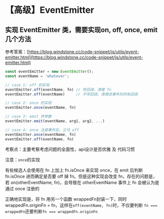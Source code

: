 # 【高级】EventEmitter

## 实现 EventEmitter 类，需要实现on, off, once, emit几个方法

参考答案：[https://blog.windstone.cc/code-snippet/js/utils/event-emitter.html](https://blog.windstone.cc/code-snippet/js/utils/event-emitter.html)

```js
const eventEmitter = new EventEmitter();
const eventName = 'whatever';

// case 1: off 的实现
eventEmitter.off(eventName, fn) // 传回调，清理 fn
eventEmitter.off(eventName)     // 不传回调，清理该事件的所有回调

// case 2: once 的实现
eventEmitter.once(eventName, fn)

// case 3: emit 传参数
eventEmitter.emit(eventName, arg1, arg2, ...)

// case 4: once 注册事件后，立马 off
eventEmitter.once(eventName, fn)
eventEmitter.off(eventName, fn)

```

考察点：主要考察考虑问题的全面性，api设计是否优雅 及 代码习惯

注意：`once`的实现

  有些候选人会使用在 fn 上加上 fn.isOnce 来实现 once，在 emit 后判断 fn.isOnce 进而确定是否要 off 掉 fn。但是这种实现会改变 fn，存在的问题是，若 on(otherEventName, fn)，会导致在 otherEventName 事件上 fn 会被认为是通过 once 注册的

  

  正确地实现是，将 fn 用另一个函数 wrappedFn封装一下，同时 wrappedFn.originFn = fn，这样在`off(eventName, fn)`时，不仅要判断 `fn === wrappedFn`还要判断`fn === wrappedFn.originFn`
